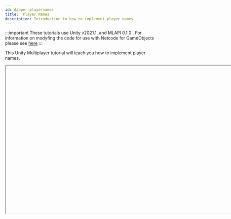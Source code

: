 ```yaml
---
id: dapper-playernames
title:  Player Names
description: Introduction to how to implement player names
---
```


:::important
These tutorials use Unity v2021.1, and MLAPI 0.1.0 .  For information on modyfing the code for use with Netcode for GameObjects please see [here](../../migration/migratingfrommlapi.md)
:::



This Unity Multiplayer tutorial  will teach you how to implement player names.

<Iframe url="https://www.youtube.com/embed/OGVDIu7qOaE"
        width="854px"
        height="480px"
        id="myId"
        className="video-container"
        display="initial"
        position="relative"
        allow="accelerometer; autoplay; clipboard-write; encrypted-media; gyroscope; picture-in-picture" 
        allowfullscreen
        />

Video published 17 June 2021

For project files access, check out the repository here: https://github.com/DapperDino/Unity-Multiplayer-Tutorials

:::contribution Community Contribution
Thank you to [DapperDino](https://www.youtube.com/channel/UCjCpZyil4D8TBb5nVTMMaUw) for the video tutorials! These contributions are a fantastic help to the community.
:::

import Iframe from 'react-iframe'